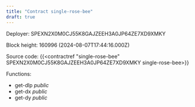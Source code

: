 ```yaml
---
title: "Contract single-rose-bee"
draft: true
---
```

Deployer: SPEXN2X0M0CJ55K8GAJZEEH3A0JP64ZE7XD9XMKY


 



Block height: 160996 (2024-08-07T17:44:16.000Z)

Source code: {{<contractref "single-rose-bee" SPEXN2X0M0CJ55K8GAJZEEH3A0JP64ZE7XD9XMKY single-rose-bee>}}

Functions:

* get-dlp _public_
* get-dx _public_
* get-dy _public_

